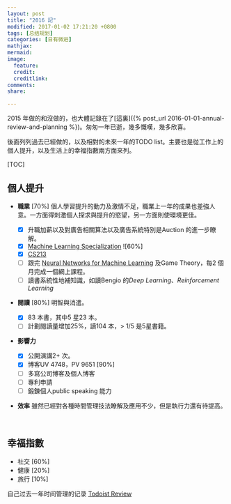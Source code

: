 ```yaml
---
layout: post
title: "2016 記"
modified: 2017-01-02 17:21:20 +0800
tags: [总结规划]
categories: [日有微进]
mathjax: 
mermaid: 
image:
  feature: 
  credit: 
  creditlink: 
comments: 
share: 

---
```


2015 年做的和沒做的，也大體記錄在了[這裏]({% post_url 2016-01-01-annual-review-and-planning %})。匆匆一年已逝，幾多慨嘆，幾多欣喜。

後面列列過去已經做的，以及相對的未來一年的TODO list。主要也是從工作上的個人提升，以及生活上的幸福指數兩方面來列。

[TOC]

## 個人提升

- **職業** [70%] 個人學習提升的動力及激情不足，職業上一年的成果也差強人意。一方面得刺激個人探求與提升的慾望，另一方面則使環境更佳。
  - [x] 升職加薪以及對廣告相關算法以及廣告系統特別是Auction 的進一步瞭解。
  - [x] [Machine Learning Specialization](https://www.coursera.org/specializations/machine-learning)   ![60%]
  - [x] [CS213](http://cs231n.github.io/) 
  - [ ] 跟完 [Neural Networks for Machine Learning](https://www.coursera.org/learn/neural-networks/) 及Game Theory，每2 個月完成一個網上課程。
  - [ ] 讀書系統性地補知識，如讀Bengio 的*Deep Learning*、*Reinforcement Learning*

- **閱讀** [80%] 明智與消遣。
  - [x] 83 本書，其中5 星23 本。
  - [ ] 計劃閱讀量增加25%，讀104 本，> 1/5 是5星書籍。

- **影響力**
  - [x] 公開演講2+ 次。
  - [x] 博客UV 4748，PV 9651 [90%]
  - [ ] 多寫公司博客及個人博客
  - [ ] 專利申請
  - [ ] 鍛鍊個人public speaking 能力

- **效率** 雖然已經對各種時間管理技法瞭解及應用不少，但是執行力還有待提高。

  ​


## 幸福指數

- 社交 [60%]  
- 健康 [20%]  
- 旅行 [10%]  

自己过去一年时间管理的记录 [Todoist Review](https://todoist.com/review/2016/eyJhbGciOiJIUzI1NiIsInR5cCI6IkpXVCJ9.eyJqdGkiOiJkU0p6Smh3cSIsInVpZCI6MTk2OTcwLCJ5ZWFyIjoyMDE2fQ.z_WhBb4bZMPssWYv2qIi7vBwYcunEKgM8UzTLU3PWew) 
